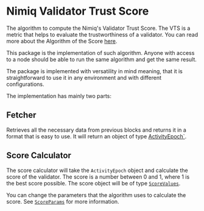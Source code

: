# Nimiq Validator Trust Score

The algorithm to compute the Nimiq's Validator Trust Score. The VTS is a metric that helps to evaluate the trustworthiness of a validator. You can read more about the Algorithm of the Score [here](https://nimiq-validators.nuxt.dev/vts).

This package is the implementation of such algorithm. Anyone with access to a node should be able to run the same algorithm and get the same result.

The package is implemented with versatility in mind meaning, that it is straightforward to use it in any environment and with different configurations.

The implementation has mainly two parts:

## Fetcher

Retrieves all the necessary data from previous blocks and returns it in a format that is easy to use. It will return an object of type [ActivityEpoch`](./src/types.ts).

## Score Calculator

The score calculator will take the `ActivityEpoch` object and calculate the score of the validator. The score is a number between 0 and 1, where 1 is the best score possible. The score object will be of type [`ScoreValues`](./src/types.ts).

You can change the parameters that the algorithm uses to calculate the score. See [`ScoreParams`](./src/types.ts) for more information.

